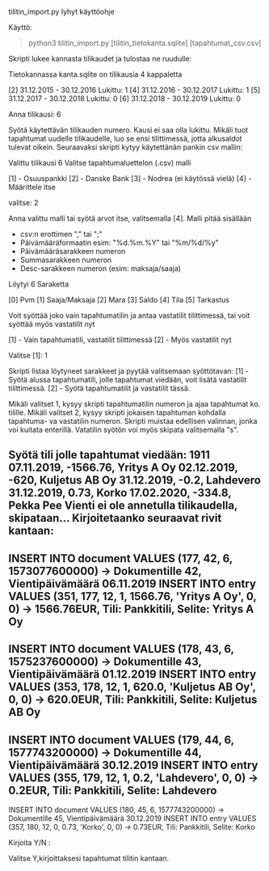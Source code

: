 tilitin_import.py lyhyt käyttöohje

Käyttö:
>python3 tilitin_import.py [tilitin_tietokanta.sqlite] [tapahtumat_csv.csv]

Skripti lukee kannasta tilikaudet ja tulostaa ne ruudulle:


Tietokannassa kanta.sqlite on tilikausia 4 kappaletta

[2] 31.12.2015 - 30.12.2016 Lukittu: 1
[4] 31.12.2016 - 30.12.2017 Lukittu: 1
[5] 31.12.2017 - 30.12.2018 Lukittu: 0
[6] 31.12.2018 - 30.12.2019 Lukittu: 0

Anna tilikausi: 6

Syötä käytettävän tilikauden numero. Kausi ei saa olla lukittu. Mikäli tuot tapahtumat uudelle tilikaudelle,
luo se ensi tilittimessä, jotta alkusaldot tulevat oikein.
Seuraavaksi skripti kytyy käytettänän pankin csv mallin:

Valittu tilikausi 6
Valitse tapahtumaluettelon (.csv) malli

[1] - Osuuspankki
[2] - Danske Bank
[3] - Nodrea (ei käytössä vielä)
[4] - Määrittele itse

valitse: 2

Anna valittu malli tai syötä arvot itse, valitsemalla [4]. Malli pitää sisällään
- csv:n erottimen "," tai ";"
- Päivämääräformaatin esim: "%d.%m.%Y" tai "%m/%d/%y"
- Päivämääräsarakkeen numeron
- Summasarakkeen numeron
- Desc-sarakkeen numeron (esim: maksaja/saaja)

Löytyi 6 Saraketta

[0]  Pvm
[1]  Saaja/Maksaja
[2]  Mara
[3]  Saldo
[4]  Tila
[5]  Tarkastus

Voit syöttää joko vain tapahtumatilin ja antaa vastatilit tilittimessä,
tai voit syöttää myös vastatilit nyt

[1] - Vain tapahtumatili, vastatilit tilittimessä
[2] - Myös vastatilit nyt

Valitse [1]: 1

Skripti listaa löytyneet sarakkeet ja pyytää valitsemaan syöttötavan:
[1] - Syötä alussa tapahtumatili, jolle tapahtumat viedään, voit lisätä vastatilit tilittimessä.
[2] - Syötä tapahtumatilit ja vastatilit tässä.

Mikäli valitset 1, kysyy skripti tapahtumatilin numeron ja ajaa tapahtumat ko. tilille. 
Mikäli valitset 2, kysyy skripti jokaisen tapahtuman kohdalla tapahtuma- va vastatilin numeron. 
Skripti muistaa edellisen valinnan, jonka voi kuitata enterillä. Vatatilin syötön voi myös skipata valitsemalla "s".
  
Syötä tili jolle tapahtumat viedään: 1911
07.11.2019, -1566.76, Yritys A Oy 
02.12.2019, -620, Kuljetus AB Oy 
31.12.2019, -0.2, Lahdevero 
31.12.2019, 0.73, Korko 
17.02.2020, -334.8, Pekka Pee 
Vienti ei ole annetulla tilikaudella, skipataan...
Kirjoitetaanko seuraavat rivit kantaan:
------------------------------------------------------
INSERT INTO document VALUES (177, 42, 6, 1573077600000) -> Dokumentille 42, Vientipäivämäärä 06.11.2019
 INSERT INTO entry VALUES (351, 177, 12, 1, 1566.76, 'Yritys A Oy', 0, 0) -> 1566.76EUR, Tili: Pankkitili, Selite: Yritys A Oy
------------------------------------------------------
INSERT INTO document VALUES (178, 43, 6, 1575237600000) -> Dokumentille 43, Vientipäivämäärä 01.12.2019
 INSERT INTO entry VALUES (353, 178, 12, 1, 620.0, 'Kuljetus AB Oy', 0, 0) -> 620.0EUR, Tili: Pankkitili, Selite: Kuljetus AB Oy
------------------------------------------------------
INSERT INTO document VALUES (179, 44, 6, 1577743200000) -> Dokumentille 44, Vientipäivämäärä 30.12.2019
 INSERT INTO entry VALUES (355, 179, 12, 1, 0.2, 'Lahdevero', 0, 0) -> 0.2EUR, Tili: Pankkitili, Selite: Lahdevero
------------------------------------------------------
INSERT INTO document VALUES (180, 45, 6, 1577743200000) -> Dokumentille 45, Vientipäivämäärä 30.12.2019
 INSERT INTO entry VALUES (357, 180, 12, 0, 0.73, 'Korko', 0, 0) -> 0.73EUR, Tili: Pankkitili, Selite: Korko

Kirjoita Y/N : 

Valitse Y,kirjoittaksesi tapahtumat tilitin kantaan.



